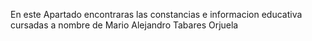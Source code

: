 En este Apartado encontraras las constancias e informacion educativa cursadas 
a nombre de Mario Alejandro Tabares Orjuela

